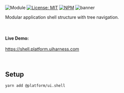 ![Module](https://img.shields.io/badge/%40platform-ui.shell-%23EA4E7E.svg)
[![License: MIT](https://img.shields.io/badge/license-MIT-blue.svg)](https://opensource.org/licenses/MIT)
[![NPM](https://img.shields.io/npm/v/@platform/ui.shell.svg?colorB=blue&style=flat)](https://www.npmjs.com/package/@platform/ui.shell)
![banner](https://user-images.githubusercontent.com/185555/63977796-ccf07b80-cb08-11e9-9bd5-8b9742d2ff56.png)

Modular application shell structure with tree navigation.

<p>&nbsp;<p>

#### Live Demo:
https://shell.platform.uiharness.com


<p>&nbsp;<p>


## Setup

    yarn add @platform/ui.shell



<p>&nbsp;<p>
<p>&nbsp;<p>
